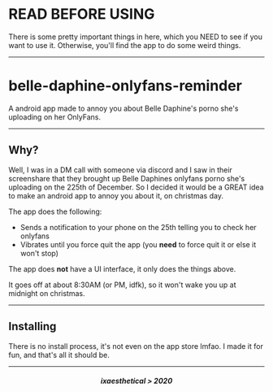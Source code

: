 # READ BEFORE USING

There is some pretty important things in here, which you NEED to see if you want to use it. Otherwise, you'll find the app to do some weird things.

---

# belle-daphine-onlyfans-reminder
A android app made to annoy you about Belle Daphine's porno she's uploading on her OnlyFans.

---

## Why?

Well, I was in a DM call with someone via discord and I saw in their screenshare that they brought up Belle Daphines onlyfans porno she's uploading on the 225th of December. So I decided it would be a GREAT idea to make an android app to annoy you about it, on christmas day.

The app does the following:

- Sends a notification to your phone on the 25th telling you to check her onlyfans
- Vibrates until you force quit the app (you **need** to force quit it or else it won't stop)

The app does **not** have a UI interface, it only does the things above.

It goes off at about 8:30AM (or PM, idfk), so it won't wake you up at midnight on christmas.

---

## Installing

There is no install process, it's not even on the app store lmfao. I made it for fun, and that's all it should be.

---

<h5 align="center">ixaesthetical > 2020</h5>
